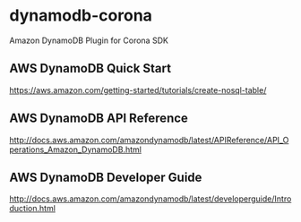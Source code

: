 # dynamodb-corona

Amazon DynamoDB Plugin for Corona SDK

## AWS DynamoDB Quick Start

https://aws.amazon.com/getting-started/tutorials/create-nosql-table/

## AWS DynamoDB API Reference

http://docs.aws.amazon.com/amazondynamodb/latest/APIReference/API_Operations_Amazon_DynamoDB.html

## AWS DynamoDB Developer Guide

http://docs.aws.amazon.com/amazondynamodb/latest/developerguide/Introduction.html